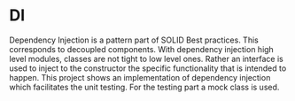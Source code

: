 # DI
Dependency Injection is a pattern part of SOLID Best practices. This corresponds to decoupled components.
With dependency injection high level modules, classes are not tight to low level ones. Rather an interface is used to inject to
the constructor the specific functionality that is intended to happen. This project shows an implementation of dependency injection which facilitates the unit testing. For the testing part a mock class is used.
